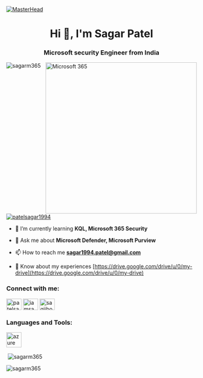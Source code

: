 [![MasterHead](https://microsoft365.com.vn/wp-content/uploads/2022/06/email-doanh-nghiep-theo-ten-mien-rieng-microsoft-365.jpg)](https://sagarm365.io)

<h1 align="center">Hi 👋, I'm Sagar Patel</h1>
<h3 align="center">Microsoft security Engineer from India</h3>
<img align="right" alt="Microsoft 365" width="400" src="https://globaleducation.s3.ap-south-1.amazonaws.com/globaledu/gif/it-data-center-2.gif">


<p align="left"> <img src="https://komarev.com/ghpvc/?username=sagarm365&label=Profile%20views&color=0e75b6&style=flat" alt="sagarm365" /> </p>

<p align="left"> <a href="https://twitter.com/patelsagar1994" target="blank"><img src="https://img.shields.io/twitter/follow/patelsagar1994?logo=twitter&style=for-the-badge" alt="patelsagar1994" /></a> </p>

- 🌱 I’m currently learning **KQL, Microsoft 365 Security**

- 💬 Ask me about **Microsoft Defender, Microsoft Purview**

- 📫 How to reach me **sagar1994.patel@gmail.com**

- 📄 Know about my experiences [https://drive.google.com/drive/u/0/my-drive](https://drive.google.com/drive/u/0/my-drive)

<h3 align="left">Connect with me:</h3>
<p align="left">
<a href="https://twitter.com/patelsagar1994" target="blank"><img align="center" src="https://raw.githubusercontent.com/rahuldkjain/github-profile-readme-generator/master/src/images/icons/Social/twitter.svg" alt="patelsagar1994" height="30" width="40" /></a>
<a href="https://linkedin.com/in/iamsagarpatel" target="blank"><img align="center" src="https://raw.githubusercontent.com/rahuldkjain/github-profile-readme-generator/master/src/images/icons/Social/linked-in-alt.svg" alt="iamsagarpatel" height="30" width="40" /></a>
<a href="https://fb.com/sagiiboy" target="blank"><img align="center" src="https://raw.githubusercontent.com/rahuldkjain/github-profile-readme-generator/master/src/images/icons/Social/facebook.svg" alt="sagiiboy" height="30" width="40" /></a>
</p>

<h3 align="left">Languages and Tools:</h3>
<p align="left"> <a href="https://azure.microsoft.com/en-in/" target="_blank" rel="noreferrer"> <img src="https://www.vectorlogo.zone/logos/microsoft_azure/microsoft_azure-icon.svg" alt="azure" width="40" height="40"/> </a> </p>

<p>&nbsp;<img align="center" src="https://github-readme-stats.vercel.app/api?username=sagarm365&show_icons=true&locale=en" alt="sagarm365" /></p>

<p><img align="center" src="https://github-readme-streak-stats.herokuapp.com/?user=sagarm365&" alt="sagarm365" /></p>

